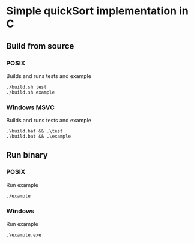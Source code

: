 # Simple quickSort implementation in C

## Build from source
### POSIX
Builds and runs tests and example
```
./build.sh test
./build.sh example 
```

### Windows MSVC
Builds and runs tests and example
```
.\build.bat && .\test 
.\build.bat && .\example
```

## Run binary
### POSIX
Run example
```
./example
```

### Windows
Run example
```
.\example.exe
```


